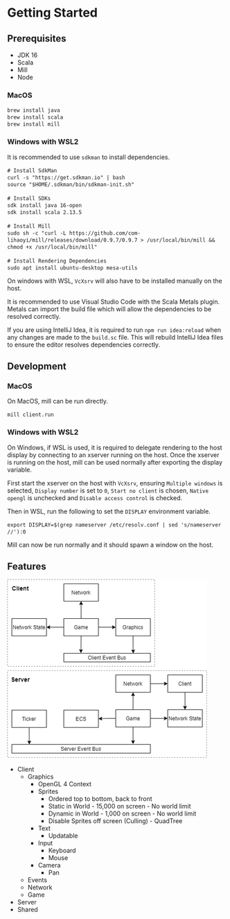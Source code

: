 # Getting Started

## Prerequisites
 - JDK 16
 - Scala
 - Mill
 - Node

### MacOS
```
brew install java
brew install scala
brew install mill
```

### Windows with WSL2
It is recommended to use `sdkman` to install dependencies.
```
# Install SdkMan
curl -s "https://get.sdkman.io" | bash
source "$HOME/.sdkman/bin/sdkman-init.sh"

# Install SDKs
sdk install java 16-open
sdk install scala 2.13.5

# Install Mill
sudo sh -c "curl -L https://github.com/com-lihaoyi/mill/releases/download/0.9.7/0.9.7 > /usr/local/bin/mill && chmod +x /usr/local/bin/mill"

# Install Rendering Dependencies
sudo apt install ubuntu-desktop mesa-utils
```

On windows with WSL, `VcXsrv` will also have to be installed manually on the host.

It is recommended to use Visual Studio Code with the Scala Metals plugin. Metals can import the build file which will allow the dependencies to be resolved correctly.

If you are using IntelliJ Idea, it is required to run `npm run idea:reload` when any changes are made to the `build.sc` file. This will rebuild IntelliJ Idea files to ensure the editor resolves dependencies correctly.

## Development

### MacOS

On MacOS, mill can be run directly.

```
mill client.run
```

### Windows with WSL2

On Windows, if WSL is used, it is required to delegate rendering to the host display by connecting to an xserver running on the host. Once the xserver is running on the host, mill can be used normally after exporting the display variable.

First start the xserver on the host with `VcXsrv`, ensuring `Multiple windows` is selected, `Display number` is set to `0`, `Start no client` is chosen, `Native opengl` is unchecked and `Disable access control` is checked.

Then in WSL, run the following to set the `DISPLAY` environment variable.

```
export DISPLAY=$(grep nameserver /etc/resolv.conf | sed 's/nameserver //'):0
```

Mill can now be run normally and it should spawn a window on the host.

## Features

![Architecture](docs/architecture.png)

 - Client
   - Graphics
     - OpenGL 4 Context
     - Sprites
       - Ordered top to bottom, back to front
       - Static in World - 15,000 on screen - No world limit
       - Dynamic in World - 1,000 on screen - No world limit
       - Disable Sprites off screen (Culling) - QuadTree
     - Text
       - Updatable
     - Input
       - Keyboard
       - Mouse
     - Camera
       - Pan
   - Events
   - Network
   - Game
 - Server
 - Shared